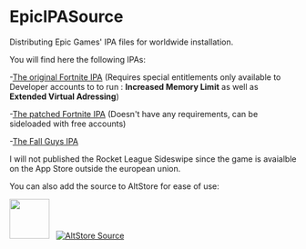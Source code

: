  # EpicIPASource
Distributing Epic Games' IPA files for worldwide installation.

You will find here the following IPAs:

-[The original Fortnite IPA](https://www.dropbox.com/scl/fi/9wwpaoywiphr3qqn5lo1t/FortniteClient-IOS-Shipping_34.30.ipa?rlkey=jd6b1oef9q2mjr1kginc6mad1&st=71j85fzf&dl=1) (Requires special entitlements only available to Developer accounts to to run : **Increased Memory Limit** as well as **Extended Virtual Adressing**)

-[The patched Fortnite IPA](https://www.dropbox.com/scl/fi/myl1gczbywk0a85shhc1d/FortniteClient-IOS-Shipping-Patched.ipa?rlkey=9q4etlmwugx07xb69dubkqlm4&st=76i1mji8&dl=1) (Doesn't have any requirements, can be sideloaded with free accounts)

-[The Fall Guys IPA](https://www.dropbox.com/scl/fi/96c6gt20uutc5dllrnwrw/FallGuys_18.0.0_iOSGods.com.ipa?rlkey=q8g3z6pcueob4v8q0syohlhpk&st=75spsxdf&dl=1)


I will not published the Rocket League Sideswipe since the game is avaialble on the App Store outside the european union.

You can also add the source to AltStore for ease of use:

<a href="altstore://source?url=https://raw.githubusercontent.com/ChuteSpyro/EpicIPASource/refs/heads/main/UnofficialEpicGamesIPASource.json"><img src="https://raw.githubusercontent.com/ChuteSpyro/EpicIPASource/refs/heads/main/Altstore.png" height="70"></a>
&nbsp;
[![AltStore Source](https://raw.githubusercontent.com/ChuteSpyro/EpicIPASource/refs/heads/main/Altstore.png)](altstore://source?url=https://raw.githubusercontent.com/ChuteSpyro/EpicIPASource/refs/heads/main/UnofficialEpicGamesIPASource.json)
